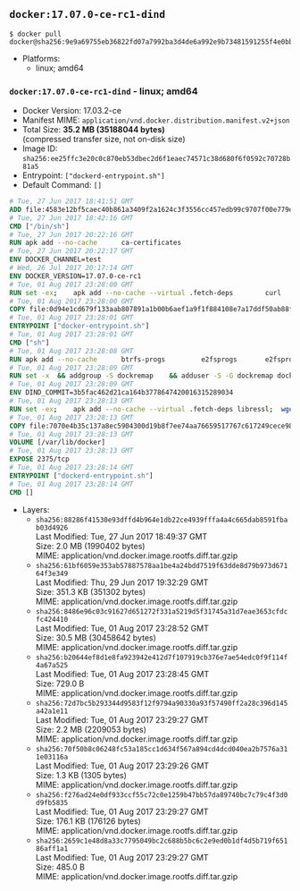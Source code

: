 ## `docker:17.07.0-ce-rc1-dind`

```console
$ docker pull docker@sha256:9e9a69755eb36822fd07a7992ba3d4de6a992e9b73481591255f4e0bb5a46118
```

-	Platforms:
	-	linux; amd64

### `docker:17.07.0-ce-rc1-dind` - linux; amd64

-	Docker Version: 17.03.2-ce
-	Manifest MIME: `application/vnd.docker.distribution.manifest.v2+json`
-	Total Size: **35.2 MB (35188044 bytes)**  
	(compressed transfer size, not on-disk size)
-	Image ID: `sha256:ee25ffc3e20c0c870eb53dbec2d6f1eaec74571c38d680f6f0592c70728b81a5`
-	Entrypoint: `["dockerd-entrypoint.sh"]`
-	Default Command: `[]`

```dockerfile
# Tue, 27 Jun 2017 18:41:51 GMT
ADD file:4583e12bf5caec40b861a3409f2a1624c3f3556cc457edb99c9707f00e779e45 in / 
# Tue, 27 Jun 2017 18:42:16 GMT
CMD ["/bin/sh"]
# Tue, 27 Jun 2017 20:22:16 GMT
RUN apk add --no-cache 		ca-certificates
# Tue, 27 Jun 2017 20:22:17 GMT
ENV DOCKER_CHANNEL=test
# Wed, 26 Jul 2017 20:17:14 GMT
ENV DOCKER_VERSION=17.07.0-ce-rc1
# Tue, 01 Aug 2017 23:28:00 GMT
RUN set -ex; 	apk add --no-cache --virtual .fetch-deps 		curl 		tar 	; 		apkArch="$(apk --print-arch)"; 	case "$apkArch" in 		x86_64) dockerArch='x86_64' ;; 		armhf) dockerArch='armel' ;; 		aarch64) dockerArch='aarch64' ;; 		s390x) dockerArch='s390x' ;; 		*) echo >&2 "error: unsupported architecture ($apkArch)"; exit 1 ;;	esac; 		if ! curl -fL -o docker.tgz "https://download.docker.com/linux/static/${DOCKER_CHANNEL}/${dockerArch}/docker-${DOCKER_VERSION}.tgz"; then 		echo >&2 "error: failed to download 'docker-${DOCKER_VERSION}' from '${DOCKER_CHANNEL}' for '${dockerArch}'"; 		exit 1; 	fi; 		tar --extract 		--file docker.tgz 		--strip-components 1 		--directory /usr/local/bin/ 	; 	rm docker.tgz; 		apk del .fetch-deps; 		dockerd -v; 	docker -v
# Tue, 01 Aug 2017 23:28:00 GMT
COPY file:0d94e1cd679f133aab807891a1b00b6aef1a9f1f884108e7a17ddf50ab88f1fb in /usr/local/bin/ 
# Tue, 01 Aug 2017 23:28:01 GMT
ENTRYPOINT ["docker-entrypoint.sh"]
# Tue, 01 Aug 2017 23:28:01 GMT
CMD ["sh"]
# Tue, 01 Aug 2017 23:28:08 GMT
RUN apk add --no-cache 		btrfs-progs 		e2fsprogs 		e2fsprogs-extra 		iptables 		xfsprogs 		xz
# Tue, 01 Aug 2017 23:28:09 GMT
RUN set -x 	&& addgroup -S dockremap 	&& adduser -S -G dockremap dockremap 	&& echo 'dockremap:165536:65536' >> /etc/subuid 	&& echo 'dockremap:165536:65536' >> /etc/subgid
# Tue, 01 Aug 2017 23:28:09 GMT
ENV DIND_COMMIT=3b5fac462d21ca164b3778647420016315289034
# Tue, 01 Aug 2017 23:28:13 GMT
RUN set -ex; 	apk add --no-cache --virtual .fetch-deps libressl; 	wget -O /usr/local/bin/dind "https://raw.githubusercontent.com/docker/docker/${DIND_COMMIT}/hack/dind"; 	chmod +x /usr/local/bin/dind; 	apk del .fetch-deps
# Tue, 01 Aug 2017 23:28:13 GMT
COPY file:7070e4b35c137a8ec5904300d19b8f7ee74aa76659517767c617249cece98a4a in /usr/local/bin/ 
# Tue, 01 Aug 2017 23:28:13 GMT
VOLUME [/var/lib/docker]
# Tue, 01 Aug 2017 23:28:13 GMT
EXPOSE 2375/tcp
# Tue, 01 Aug 2017 23:28:14 GMT
ENTRYPOINT ["dockerd-entrypoint.sh"]
# Tue, 01 Aug 2017 23:28:14 GMT
CMD []
```

-	Layers:
	-	`sha256:88286f41530e93dffd4b964e1db22ce4939fffa4a4c665dab8591fbab03d4926`  
		Last Modified: Tue, 27 Jun 2017 18:49:37 GMT  
		Size: 2.0 MB (1990402 bytes)  
		MIME: application/vnd.docker.image.rootfs.diff.tar.gzip
	-	`sha256:61bf6059e353ab57887578aa1be4a24bdd7519f63dde8d79b973d67164f3e349`  
		Last Modified: Thu, 29 Jun 2017 19:32:29 GMT  
		Size: 351.3 KB (351302 bytes)  
		MIME: application/vnd.docker.image.rootfs.diff.tar.gzip
	-	`sha256:8486e96c03c91627d651272f331a5219d5f31745a31d7eae3653cfdcfc424410`  
		Last Modified: Tue, 01 Aug 2017 23:28:52 GMT  
		Size: 30.5 MB (30458642 bytes)  
		MIME: application/vnd.docker.image.rootfs.diff.tar.gzip
	-	`sha256:b20644ef8d1e8fa923942e412d7f107919cb376e7ae54edc0f9f114f4a67a525`  
		Last Modified: Tue, 01 Aug 2017 23:28:45 GMT  
		Size: 729.0 B  
		MIME: application/vnd.docker.image.rootfs.diff.tar.gzip
	-	`sha256:72d7bc5b293344d9583f12f9794a90330a93f57490ff2a28c396d145a42a1e11`  
		Last Modified: Tue, 01 Aug 2017 23:29:27 GMT  
		Size: 2.2 MB (2209053 bytes)  
		MIME: application/vnd.docker.image.rootfs.diff.tar.gzip
	-	`sha256:70f50b8c06248fc53a185cc1d634f567a894cd4dcd040ea2b7576a311e03116a`  
		Last Modified: Tue, 01 Aug 2017 23:29:26 GMT  
		Size: 1.3 KB (1305 bytes)  
		MIME: application/vnd.docker.image.rootfs.diff.tar.gzip
	-	`sha256:f276ad24e0df933ccf55c72c0e1259b47bb57da89740bc7c79c4f3d0d9fb5835`  
		Last Modified: Tue, 01 Aug 2017 23:29:27 GMT  
		Size: 176.1 KB (176126 bytes)  
		MIME: application/vnd.docker.image.rootfs.diff.tar.gzip
	-	`sha256:2659c1e48d8a33c7795049bc2c688b5bc6c2e9ed0b1df4d5b719f65186aff1a1`  
		Last Modified: Tue, 01 Aug 2017 23:29:27 GMT  
		Size: 485.0 B  
		MIME: application/vnd.docker.image.rootfs.diff.tar.gzip
